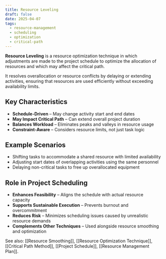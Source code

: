 ```yaml
---
title: Resource Leveling
draft: false
date: 2025-04-07
tags:
  - resource-management
  - scheduling
  - optimization
  - critical-path
---
```


**Resource Leveling** is a resource optimization technique in which adjustments are made to the project schedule to optimize the allocation of resources and which may affect the critical path.

It resolves overallocation or resource conflicts by delaying or extending activities, ensuring that resources are used efficiently without exceeding availability limits.

## Key Characteristics

- **Schedule-Driven** – May change activity start and end dates  
- **May Impact Critical Path** – Can extend overall project duration  
- **Balances Workload** – Eliminates peaks and valleys in resource usage  
- **Constraint-Aware** – Considers resource limits, not just task logic  

## Example Scenarios

- Shifting tasks to accommodate a shared resource with limited availability  
- Adjusting start dates of overlapping activities using the same personnel  
- Delaying non-critical tasks to free up overallocated equipment  

## Role in Project Scheduling

- **Enhances Feasibility** – Aligns the schedule with actual resource capacity  
- **Supports Sustainable Execution** – Prevents burnout and overcommitment  
- **Reduces Risk** – Minimizes scheduling issues caused by unrealistic resource demands  
- **Complements Other Techniques** – Used alongside resource smoothing and optimization  

See also: [[Resource Smoothing]], [[Resource Optimization Technique]], [[Critical Path Method]], [[Project Schedule]], [[Resource Management Plan]].

